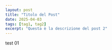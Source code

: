 ```yaml
---
layout: post
title: "Titolo del Post"
date: 2025-04-03
tags: [tag1, tag2]
excerpt: "Questa è la descrizione del post 2"
---
```

 test 01